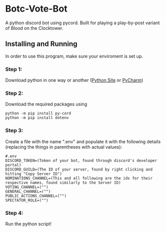 # Botc-Vote-Bot
A python discord bot using pycord. Built for playing a play-by-post variant of Blood on the Clocktower.

## Installing and Running
In order to use this program, make sure your enviroment is set up.
### Step 1:
Download python in one way or another ([Python Site](https://www.python.org/) or [PyCharm](https://www.jetbrains.com/pycharm/))

### Step 2:
Download the required packages using
```
python -m pip install py-cord
python -m pip install dotenv
```

### Step 3:
Create a file with the name ".env" and populate it with the following details (replacing the things in parentheses with actual values):
```
#.env
DISCORD_TOKEN=(Token of your bot, found through discord's developer portal)
DISCORD_GUILD=(The ID of your server, found by right clicking and hitting "Copy Server ID")
NOMINATIONS_CHANNEL=(This and all following are the ids for their respective names, found similarly to the Server ID)
VOTING_CHANNEL=("")
GENERAL_CHANNEL=("")
PUBLIC_ACTIONS_CHANNEL=("")
SPECTATOR_ROLE=("")
```

### Step 4:
Run the python script!
